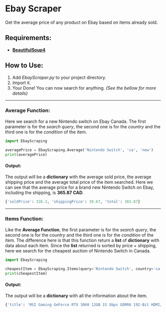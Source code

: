 # Ebay Scraper
Get the average price of any product on Ebay based on items already sold.

## Requirements: ##

- **[BeautifulSoup4](https://pypi.org/project/beautifulsoup4/)**

## How to Use: ##

1. Add *EbayScraper.py* to your project directory.
2. Import it.
3. Your Done! You can now search for anything. *(See the bellow for more details)*

---

### Average Function:

Here we search for a new Nintendo switch on Ebay Canada. The first parameter is for the *search query*, the second one is for the *country* and the third one is for the *condition* of the item.
```PYTHON
import EbayScraping

averagePrice = EbayScraping.Average('Nintendo Switch', 'ca', 'new')
print(averagePrice)
```
#### Output:
The output will be a **dictionary** with the average sold price, the average shipping price and the average total price of the item searched. Here we can see that the average price for a brand new Nintendo Switch on Ebay, including the shipping, is **365.87 CAD**.
```PYTHON
{'soldPrice': 326.2, 'shippingPrice': 39.67, 'total': 365.87}
```

---


### Items Function:

Like the **Average Function**, the first parameter is for the *search query*, the second one is for the *country* and the third one is for the *condition* of the item. The difference here is that this function return a **list** of **dictionary** with data about each item. Since the **list** returned is sorted by price + shipping, here we search for the cheapest auction of Nintendo Switch in Canada.
```PYTHON
import EbayScraping

cheapestItem = EbayScraping.Items(query='Nintendo Switch', country='ca', condition='new', type='auction')
print(cheapestItem)
```
#### Output:
The output will be a **dictionary** with all the information about the item.
```PYTHON
{'title': 'MSI Gaming GeForce RTX 3060 12GB 15 Gbps GDRR6 192-Bit HDMI/DP PCIe 4 NEW SEALED', 'price': 339.04, 'shipping': 0, 'time-left': '3d 4h left', 'time-end': '(Sun, 12:25 p.m.)', 'bid-count': 14, 'reviews-count': 0, 'url': 'https://www.ebay.ca/itm/...'}
```
